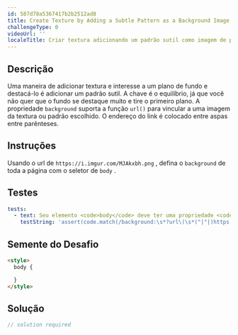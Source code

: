 ```yaml
---
id: 587d78a5367417b2b2512ad8
title: Create Texture by Adding a Subtle Pattern as a Background Image
challengeType: 0
videoUrl: ''
localeTitle: Criar textura adicionando um padrão sutil como imagem de plano de fundo
---
```


## Descrição
<section id="description"> Uma maneira de adicionar textura e interesse a um plano de fundo e destacá-lo é adicionar um padrão sutil. A chave é o equilíbrio, já que você não quer que o fundo se destaque muito e tire o primeiro plano. A propriedade <code>background</code> suporta a função <code>url()</code> para vincular a uma imagem da textura ou padrão escolhido. O endereço do link é colocado entre aspas entre parênteses. </section>

## Instruções
<section id="instructions"> Usando o url de <code>https://i.imgur.com/MJAkxbh.png</code> , defina o <code>background</code> de toda a página com o seletor de <code>body</code> . </section>

## Testes
<section id='tests'>

```yml
tests:
  - text: Seu elemento <code>body</code> deve ter uma propriedade <code>background</code> definida como <code>url()</code> com o link fornecido.
    testString: 'assert(code.match(/background:\s*?url\(\s*("|"|)https:\/\/i\.imgur\.com\/MJAkxbh\.png\1\s*\)/gi), "Your <code>body</code> element should have a <code>background</code> property set to a <code>url()</code> with the given link.");'

```

</section>

## Semente do Desafio
<section id='challengeSeed'>

<div id='html-seed'>

```html
<style>
  body {

  }
</style>

```

</div>



</section>

## Solução
<section id='solution'>

```js
// solution required
```
</section>
